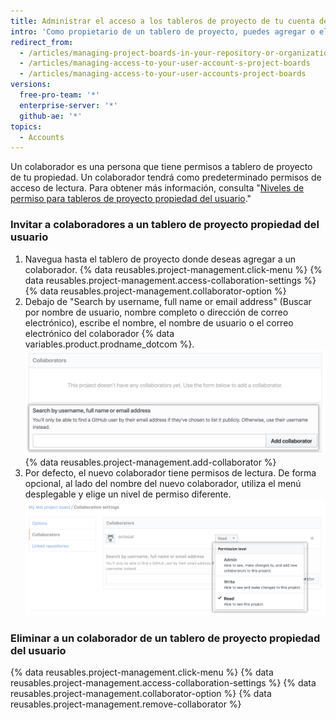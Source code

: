 ```yaml
---
title: Administrar el acceso a los tableros de proyecto de tu cuenta de usuario
intro: 'Como propietario de un tablero de proyecto, puedes agregar o eliminar a un colaborador y personalizar sus permisos a un tablero de proyecto.'
redirect_from:
  - /articles/managing-project-boards-in-your-repository-or-organization/
  - /articles/managing-access-to-your-user-account-s-project-boards
  - /articles/managing-access-to-your-user-accounts-project-boards
versions:
  free-pro-team: '*'
  enterprise-server: '*'
  github-ae: '*'
topics:
  - Accounts
---
```


Un colaborador es una persona que tiene permisos a tablero de proyecto de tu propiedad. Un colaborador tendrá como predeterminado permisos de acceso de lectura. Para obtener más información, consulta "[Niveles de permiso para tableros de proyecto propiedad del usuario](/articles/permission-levels-for-user-owned-project-boards)."

### Invitar a colaboradores a un tablero de proyecto propiedad del usuario

1. Navegua hasta el tablero de proyecto donde deseas agregar a un colaborador.
{% data reusables.project-management.click-menu %}
{% data reusables.project-management.access-collaboration-settings %}
{% data reusables.project-management.collaborator-option %}
5. Debajo de "Search by username, full name or email address" (Buscar por nombre de usuario, nombre completo o dirección de correo electrónico), escribe el nombre, el nombre de usuario o el correo electrónico del colaborador {% data variables.product.prodname_dotcom %}. ![La sección Collaborators (Colaboradores) con el nombre de usuario de Octocat ingresado en el campo de búsqueda](/assets/images/help/projects/org-project-collaborators-find-name.png)
{% data reusables.project-management.add-collaborator %}
7. Por defecto, el nuevo colaborador tiene permisos de lectura. De forma opcional, al lado del nombre del nuevo colaborador, utiliza el menú desplegable y elige un nivel de permiso diferente. ![Sección Colaboradores con el menú desplegable de permisos seleccionado](/assets/images/help/projects/user-project-collaborators-edit-permissions.png)

### Eliminar a un colaborador de un tablero de proyecto propiedad del usuario

{% data reusables.project-management.click-menu %}
{% data reusables.project-management.access-collaboration-settings %}
{% data reusables.project-management.collaborator-option %}
{% data reusables.project-management.remove-collaborator %}
